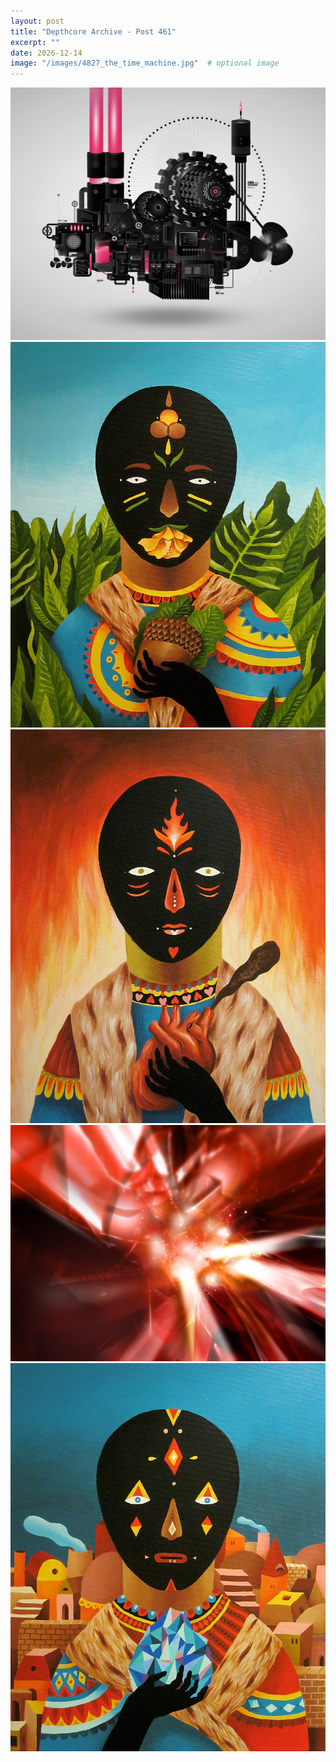 ```yaml
---
layout: post
title: "Depthcore Archive - Post 461"
excerpt: ""
date: 2026-12-14
image: "/images/4827_the_time_machine.jpg"  # optional image
---
```


<img src="/images/4827_the_time_machine.jpg">
<img src="/images/4828_spring.jpg" alt="4828_spring.jpg"/>
<img src="/images/4829_summer.jpg" alt="4829_summer.jpg"/>
<img src="/images/483.jpg" alt="483.jpg"/>
<img src="/images/4830_fall.jpg" alt="4830_fall.jpg"/>
